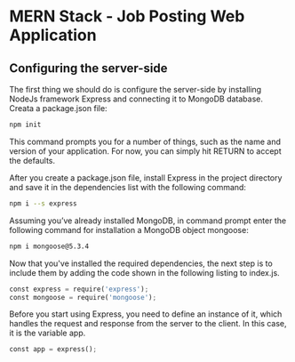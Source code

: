 # MERN Stack - Job Posting Web Application 

## Configuring the server-side

The first thing we should do is configure the server-side by installing NodeJs framework Express and connecting it to MongoDB database.  
Creata a package.json file:
```bash
npm init
```
This command prompts you for a number of things, such as the name and version of your application. For now, you can simply hit RETURN to accept the defaults.

After you create a package.json file, install Express in the project directory and save it in the dependencies list with the following command:
```bash
npm i --s express
```

Assuming you’ve already installed MongoDB, in command prompt enter the following command for installation a MongoDB object mongoose:
```bash
npm i mongoose@5.3.4
```
Now that you've installed the required dependencies, the next step is to include them by adding the code shown in the following listing to index.js.
```python
const express = require('express');
const mongoose = require('mongoose');
```

Before you start using Express, you need to define an instance of it, which handles the request and response from the server to the client. In this case, it is the variable app.
```python
const app = express();
```
